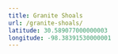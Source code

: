 ```yaml
---
title: Granite Shoals
url: /granite-shoals/
latitude: 30.589077000000003
longitude: -98.38391530000001
---
```

